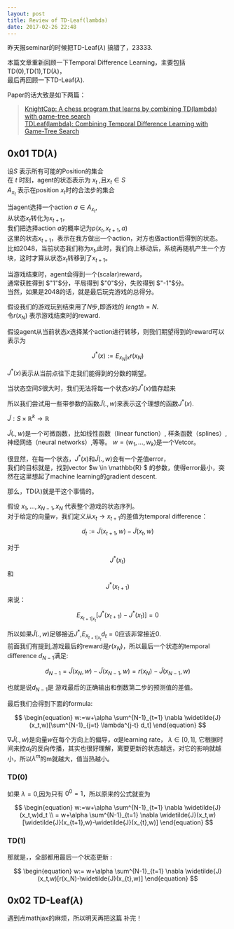 ```yaml
---
layout: post
title: Review of TD-Leaf(lambda)
date: 2017-02-26 22:48
---
```



昨天报seminar的时候把TD-Leaf$(\lambda)$ 搞错了，23333.

本篇文章重新回顾一下Temporal Difference Learning，主要包括TD$(0)$,TD$(1)$,TD$(\lambda)$，  
最后再回顾一下TD-Leaf$(\lambda)$.

Paper的话大致是如下两篇：

> [KnightCap: A chess program that learns by combining TD(lambda) with game-tree search][1]  
> [TDLeaf(lambda): Combining Temporal Difference Learning with Game-Tree Search][2]  



## 0x01 TD$(\lambda)$

设$S$ 表示所有可能的Position的集合  
在 $t$ 时刻，agent的状态表示为 $x_t$ ,且$x_t \in S$  
$A_{x_t}$ 表示在position $x_t$时的合法步的集合  

当agent选择一个action $a \in A_{x_t}$,  
从状态$x_t$转化为$x_{t+1}$，  
我们把选择action $a$的概率记为$p(x_t,x_{t+1},a)$  
这里的状态$x_{t+1}$，表示在我方做出一个action，对方也做action后得到的状态。  
比如2048，当前状态我们称为$x_t$,此时，我们向上移动后，系统再随机产生一个方块，这时才算从状态$x_t$转移到了$x_{t+1}$。

当游戏结束时，agent会得到一个(scalar)reward，  
通常获胜得到 $"1"$分，平局得到 $"0"$分，失败得到 $"-1"$分。  
当然，如果是2048的话，就是最后玩完游戏的总得分。

假设我们的游戏玩到结束用了$N$步,即游戏的 $length=N$.  
令$r(x_N)$ 表示游戏结束时的reward.

假设agent从当前状态$x$选择某个action进行转移，则我们期望得到的reward可以表示为  

$$
\begin{equation}
J^{*}(x):=E_{x_N|x}r(x_N) 
\end{equation}
$$

$J^{*}(x)$表示从当前点往下走我们能得到的分数的期望。

当状态空间$S$很大时，我们无法将每一个状态$x$的$J^{*}(x)$值存起来

所以我们尝试用一些带参数的函数$\widetilde{J}(.,w)$来表示这个理想的函数$J^{*}(x)$.

$\widetilde{J}:S \times \mathbb{R}^{k}\rightarrow \mathbb{R}$ 

$\widetilde{J}(.,w)$是一个可微函数，比如线性函数（linear function）, 样条函数（splines）, 神经网络（neural
networks）,等等。
$w=(w_1,...,w_k)$是一个Vetcor。

很显然，在每一个状态，$J^{*}(x)$和$\widetilde{J}(.,w)$会有一个差值error，  
我们的目标就是，找到vector $w \in \mathbb{R} $ 的参数，使得error最小，突然在这里想起了machine learning的gradient descent.

那么，TD$(\lambda)$就是干这个事情的。


假设 $x_1,...,x_{N-1},x_N$ 代表整个游戏的状态序列。  
对于给定的向量$w$，我们定义从$x_t \rightarrow x_{t+1}$的差值为temporal
difference：

$$
\begin{equation}
d_t:=\widetilde{J}(x_{t+1},w)-\widetilde{J}(x_t,w)
\end{equation}
$$

对于$$J^{*}(x_t)$$ 和 $$J^{*}(x_{t+1})$$来说：

$$E_{x_{t+1|x_t}}[J^{*}(x_{t+1})-J^{*}(x_{t})]=0$$

所以如果$\widetilde{J}(.,w)$足够接近$J^{*}$,$E_{x_{t+1|x_t}}d_t=0$应该非常接近0.  
前面我们有提到,游戏最后的reward是$r(x_N)$，所以最后一个状态的temporal difference $d_{N-1}$满足:  

$$d_{N-1}=\widetilde{J}(x_N,w)-\widetilde{J}(x_{N-1},w)=r(x_N)-\widetilde{J}(x_{N-1},w)$$

也就是说$d_{N-1}$是 游戏最后的正确输出和倒数第二步的预测值的差值。

最后我们会得到下面的formula:

$$
\begin{equation}
w:=w+\alpha \sum^{N-1}_{t=1} \nabla \widetilde{J}(x_t,w)[\sum^{N-1}_{j=t} \lambda^{j-t} d_t]
\end{equation}
$$

$\nabla \widetilde{J}(.,w)$是向量$w$在每个方向上的偏导，$\alpha$是learning rate， $\lambda \in [0,1]$, 它根据时间来控$d_t$的反向传播，其实也很好理解，离要更新的状态越远，对它的影响就越小，所以$\lambda^{m}$的m就越大，值当热越小。

### TD$(0)$

如果 $\lambda=0$,因为只有 $0^0=1$，所以原来的公式就变为

$$
\begin{equation}
w:=w+\alpha \sum^{N-1}_{t=1} \nabla \widetilde{J}(x_t,w)d_t \\
= w+\alpha \sum^{N-1}_{t=1} \nabla \widetilde{J}(x_t,w)[\widetilde{J}(x_{t+1},w)-\widetilde{J}(x_{t},w)]
\end{equation}
$$

### TD$(1)$

那就是，，全部都用最后一个状态更新 :

$$
\begin{equation}
w:= w+\alpha \sum^{N-1}_{t=1} \nabla \widetilde{J}(x_t,w)[r(x_N)-\widetilde{J}(x_{t},w)]
\end{equation}
$$

## 0x02 TD-Leaf$(\lambda)$

遇到点mathjax的麻烦，所以明天再把这篇 补完！

  [1]: https://arxiv.org/pdf/cs/9901002.pdf
  [2]: https://arxiv.org/pdf/cs/9901001.pdf
